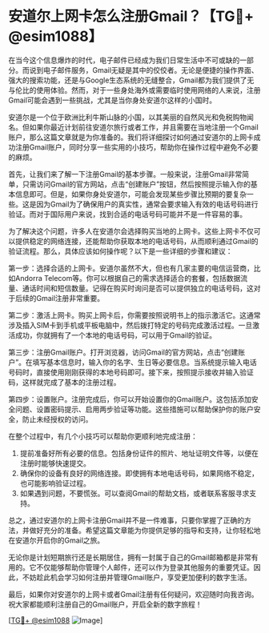 # 安道尔上网卡怎么注册Gmail？【TG💪+ @esim1088】

在当今这个信息爆炸的时代，电子邮件已经成为我们日常生活中不可或缺的一部分。而说到电子邮件服务，Gmail无疑是其中的佼佼者。无论是便捷的操作界面、强大的搜索功能，还是与Google生态系统的无缝整合，Gmail都为我们提供了无与伦比的使用体验。然而，对于一些身处海外或需要临时使用网络的人来说，注册Gmail可能会遇到一些挑战，尤其是当你身处安道尔这样的小国时。

安道尔是一个位于欧洲比利牛斯山脉的小国，以其美丽的自然风光和免税购物闻名。但如果你最近计划前往安道尔旅行或者工作，并且需要在当地注册一个Gmail账户，那么这篇文章就是为你准备的。我们将详细探讨如何通过安道尔的上网卡成功注册Gmail账户，同时分享一些实用的小技巧，帮助你在操作过程中避免不必要的麻烦。

首先，让我们来了解一下注册Gmail的基本步骤。一般来说，注册Gmail非常简单，只需访问Gmail的官方网站，点击“创建账户”按钮，然后按照提示输入你的基本信息即可。但是，如果你身处安道尔，可能会发现某些步骤比预期的要复杂一些。这是因为Gmail为了确保用户的真实性，通常会要求输入有效的电话号码进行验证。而对于国际用户来说，找到合适的电话号码可能并不是一件容易的事。

为了解决这个问题，许多人在安道尔会选择购买当地的上网卡。这些上网卡不仅可以提供稳定的网络连接，还能帮助你获取本地的电话号码，从而顺利通过Gmail的验证流程。那么，具体应该如何操作呢？以下是一些详细的步骤和建议：

第一步：选择合适的上网卡。安道尔虽然不大，但也有几家主要的电信运营商，比如Andorra Telecom等。你可以根据自己的需求选择适合的套餐，包括数据流量、通话时间和短信数量。记得在购买时询问是否可以提供独立的电话号码，这对于后续的Gmail注册非常重要。

第二步：激活上网卡。购买上网卡后，你需要按照说明书上的指示激活它。这通常涉及插入SIM卡到手机或平板电脑中，然后拨打特定的号码完成激活过程。一旦激活成功，你就拥有了一个本地的电话号码，可以用于Gmail的验证。

第三步：注册Gmail账户。打开浏览器，访问Gmail的官方网站，点击“创建账户”。在填写基本信息时，输入你的名字、生日等必要信息。当系统提示输入电话号码时，直接使用刚刚获得的本地号码即可。接下来，按照提示接收并输入验证码，这样就完成了基本的注册过程。

第四步：设置账户。注册完成后，你可以开始设置你的Gmail账户。这包括添加安全问题、设置密码提示、启用两步验证等功能。这些措施可以帮助保护你的账户安全，防止未经授权的访问。

在整个过程中，有几个小技巧可以帮助你更顺利地完成注册：

1. 提前准备好所有必要的信息。包括身份证件的照片、地址证明文件等，以便在注册时能够快速提交。
2. 确保你的设备有良好的网络连接。即使拥有本地电话号码，如果网络不稳定，也可能影响验证过程。
3. 如果遇到问题，不要慌张。可以查阅Gmail的帮助文档，或者联系客服寻求支持。

总之，通过安道尔的上网卡注册Gmail并不是一件难事，只要你掌握了正确的方法，并做好充分的准备。希望这篇文章能为你提供足够的指导和支持，让你轻松地在安道尔开启你的Gmail之旅。

无论你是计划短期旅行还是长期居住，拥有一封属于自己的Gmail邮箱都是非常有用的。它不仅能够帮助你管理个人邮件，还可以作为登录其他服务的重要凭证。因此，不妨趁此机会学习如何注册并管理Gmail账户，享受更加便利的数字生活。

最后，如果你对安道尔的上网卡或者Gmail注册有任何疑问，欢迎随时向我咨询。祝大家都能顺利注册自己的Gmail账户，开启全新的数字旅程！

[[TG💪+ @esim1088](https://t.me/s/esim1088) ![Image](https://i.postimg.cc/4NQfJmqS/Snipaste-2025-05-13-00-14-12.png)]
